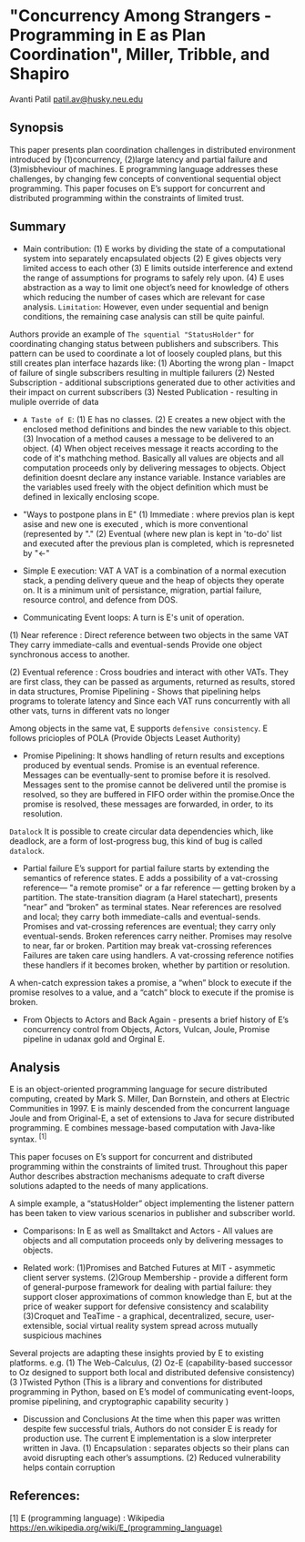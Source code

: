# "Concurrency Among Strangers - Programming in E as Plan Coordination", Miller, Tribble, and Shapiro
Avanti Patil <patil.av@husky.neu.edu>

## Synopsis

This paper presents plan coordination challenges in distributed environment introduced by  (1)concurrency, (2)large latency and partial failure and (3)misbheviour of machines. E programming language addresses these challenges, by changing few concepts of conventional sequential object programming. This paper focuses on E’s support for concurrent and distributed programming within the constraints of limited trust.

## Summary

* Main contribution:
(1) E works by dividing the state of a computational system into separately encapsulated objects
(2) E gives objects very limited access to each other
(3) E limits outside interference and extend the range of assumptions for programs to safely rely upon.
(4) E uses abstraction as a way to limit one object’s need for knowledge of others which reducing the number of cases which are relevant for case analysis.
`Limitation`: However, even under sequential and benign conditions, the remaining case analysis can still be quite painful.

Authors provide an example of `The squential "StatusHolder"` for coordinating changing status between publishers and subscribers. This pattern can be used to coordinate a lot of loosely coupled plans, but this still creates plan interface hazards like:
(1) Aborting the wrong plan - Imapct of failure of single subscribers resulting in multiple failurers
(2) Nested Subscription - additional subscriptions generated due to other activities and their impact on current subscribers
(3) Nested Publication - resulting in muliple override of data

* `A Taste of E`: 
(1) E has no classes. 
(2) E creates a new object with the enclosed method definitions and bindes the new variable to this object. 
(3) Invocation of a method causes a message to be delivered to an object. 
(4) When object receives message it reacts according to the code of it's mathching method. 
Basically all values are objects and all computation proceeds only by delivering messages to objects. Object definition doesnt declare any instance variable. Instance variables are the variables used freely with the object definition which must be defined in lexically enclosing scope. 

* "Ways to postpone plans in E"
(1) Immediate : where previos plan is kept asise and new one is executed , which is more conventional (represented by "."
(2) Eventual (where new plan is kept in 'to-do' list and executed after the previous plan is completed, which is represneted by "<-"

* Simple E execution:  VAT
A VAT is a combination of a normal execution stack, a pending delivery queue and the heap of objects they operate on. It is a minimum unit of persistance, migration, partial failure, resource control, and defence from DOS.

* Communicating Event loops: A turn is E's unit of operation.

(1) Near reference : Direct reference between two objects in the same VAT
They carry immediate-calls and eventual-sends
Provide one object synchronous access to another.

(2) Eventual reference : Cross boudries and interact with other VATs.
They are first class, they can be passed as arguments, returned as results, stored in data structures, 
Promise Pipelining - Shows that pipelining helps programs to tolerate latency and 
Since each VAT runs concurrently with all other vats, turns in different vats no longer 

Among objects in the same vat, E supports `defensive consistency`.
E follows pricioples of POLA (Provide Objects Leaset Authority)

* Promise Pipelining: 
It shows handling of return results and exceptions produced by eventual sends.
Promise is an eventual reference. Messages can be eventually-sent to promise before it is resolved. 
Messages sent to the promise cannot be delivered until the promise is resolved,
so they are buffered in FIFO order within the promise.Once the promise is resolved, 
these messages are forwarded, in order, to its resolution.

`Datalock` It is possible to create circular data dependencies which, like deadlock, are a form of lost-progress bug, this kind of bug is called `datalock`.

* Partial failure
E’s support for partial failure starts by extending the semantics of reference states. E adds a possibility of a vat-crossing reference— "a remote promise" or a far reference — getting broken by a partition. 
The state-transition diagram (a Harel statechart), presents “near” and “broken” as terminal states.
Near references are resolved and local; they carry both immediate-calls and eventual-sends. Promises and vat-crossing references are eventual; they carry only eventual-sends. Broken references carry neither.
Promises may resolve to near, far or broken. Partition may break vat-crossing references
Failures are taken care using handlers. A vat-crossing reference notifies these handlers if it becomes broken, whether by partition or resolution.

A when-catch expression takes a promise, a “when” block to execute if the promise resolves to a value, and a “catch” block to execute if the promise is broken. 

* From Objects to Actors and Back Again -  presents a brief history of E’s concurrency control from Objects, Actors, Vulcan, Joule, Promise pipeline in udanax gold and Orginal E. 

## Analysis

E is an object-oriented programming language for secure distributed computing, created by Mark S. Miller, Dan Bornstein, and others at Electric Communities in 1997. E is mainly descended from the concurrent language Joule and from Original-E, a set of extensions to Java for secure distributed programming. E combines message-based computation with Java-like syntax. <sup>[1]</sup>

This paper focuses on E’s support for concurrent and distributed programming within the constraints of limited trust. Throughout this paper Author describes abstraction mechanisms adequate to craft diverse solutions adapted to the needs of many applications.

A simple example, a “statusHolder” object implementing the listener pattern has been taken to view various scenarios in publisher and subscriber world. 

* Comparisons:
In E as well as Smalltakct and Actors - All values are objects and all computation proceeds only by delivering messages to objects.

* Related work:
(1)Promises and Batched Futures at MIT - asymmetic client server systems. 
(2)Group Membership - provide a different form of general-purpose framework for dealing with partial failure: 
they support closer approximations of common knowledge than E, but at the price of weaker support for defensive
consistency and scalability
(3)Croquet and TeaTime -  a graphical, decentralized, secure, user-extensible, social virtual reality system spread across mutually suspicious machines

Several projects are adapting these insights provied by E to existing platforms.
e.g.
(1) The Web-Calculus, 
(2) Oz-E (capability-based successor to Oz designed to support both local and distributed defensive consistency)
(3 )Twisted Python (This is a library and conventions for distributed programming in Python, based on E’s model of communicating event-loops, promise pipelining, and cryptographic capability security )

* Discussion and Conclusions
At the time when this paper was written despite few successful trials, Authors do not consider E is ready for production use. The current E implementation is a slow interpreter written in Java. 
(1) Encapsulation : separates objects so their plans can avoid disrupting each
other’s assumptions.
(2) Reduced vulnerability helps contain corruption

## References: 

[1] E (programming language) : Wikipedia <https://en.wikipedia.org/wiki/E_(programming_language)>
